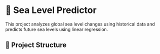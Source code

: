 # 🌊 Sea Level Predictor

This project analyzes global sea level changes using historical data and predicts future sea levels using linear regression.

## 📂 Project Structure
